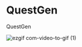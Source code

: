 # QuestGen
QuestGen

![ezgif com-video-to-gif (1)](https://github.com/BrentCleary/QuestGen/assets/69173728/3cb7a127-b313-4a46-bcb7-b9e9dc7e0e6c)

